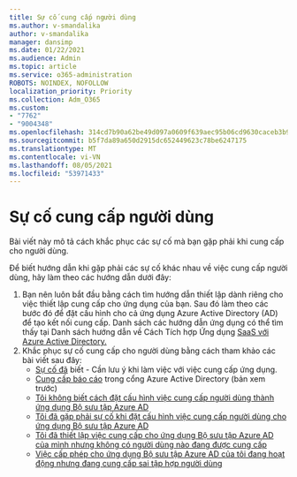 ```yaml
---
title: Sự cố cung cấp người dùng
ms.author: v-smandalika
author: v-smandalika
manager: dansimp
ms.date: 01/22/2021
ms.audience: Admin
ms.topic: article
ms.service: o365-administration
ROBOTS: NOINDEX, NOFOLLOW
localization_priority: Priority
ms.collection: Adm_O365
ms.custom:
- "7762"
- "9004348"
ms.openlocfilehash: 314cd7b90a62be49d097a0609f639aec95b06cd9630caceb3b9972477dfb58c9
ms.sourcegitcommit: b5f7da89a650d2915dc652449623c78be6247175
ms.translationtype: MT
ms.contentlocale: vi-VN
ms.lasthandoff: 08/05/2021
ms.locfileid: "53971433"
---
```

# <a name="user-provisioning-issues"></a>Sự cố cung cấp người dùng

Bài viết này mô tả cách khắc phục các sự cố mà bạn gặp phải khi cung cấp cho người dùng.

Để biết hướng dẫn khi gặp phải các sự cố khác nhau về việc cung cấp người dùng, hãy làm theo các hướng dẫn dưới đây:

1. Bạn nên luôn bắt đầu bằng cách tìm hướng dẫn thiết lập dành riêng cho việc thiết lập cung cấp cho ứng dụng của bạn. Sau đó làm theo các bước đó để đặt cấu hình cho cả ứng dụng Azure Active Directory (AD) để tạo kết nối cung cấp. Danh sách các hướng dẫn ứng dụng có thể tìm thấy tại Danh sách hướng dẫn về Cách Tích hợp Ứng dụng [SaaS với Azure Active Directory.](https://docs.microsoft.com/azure/active-directory/saas-apps/tutorial-list)
2. Khắc phục sự cố cung cấp cho người dùng bằng cách tham khảo các bài viết sau đây:
    - [Sự cố đã](https://docs.microsoft.com/azure/active-directory/app-provisioning/known-issues) biết - Cần lưu ý khi làm việc với việc cung cấp ứng dụng.
    - [Cung cấp báo cáo](https://docs.microsoft.com/azure/active-directory/reports-monitoring/concept-provisioning-logs) trong cổng Azure Active Directory (bản xem trước)
    - [Tôi không biết cách đặt cấu hình việc cung cấp người dùng thành ứng dụng Bộ sưu tập Azure AD](https://docs.microsoft.com/azure/active-directory/app-provisioning/configure-automatic-user-provisioning-portal) 
    - [Tôi đã gặp phải sự cố khi đặt cấu hình việc cung cấp người dùng cho ứng dụng Bộ sưu tập Azure AD](https://docs.microsoft.com/azure/active-directory/app-provisioning/application-provisioning-config-problem) 
    - [Tôi đã thiết lập việc cung cấp cho ứng dụng Bộ sưu tập Azure AD của mình nhưng không có người dùng nào đang được cung cấp](https://docs.microsoft.com/azure/active-directory/app-provisioning/application-provisioning-config-problem-no-users-provisioned) 
    - [Việc cấp phép cho ứng dụng Bộ sưu tập Azure AD của tôi đang hoạt động nhưng đang cung cấp sai tập hợp người dùng](https://docs.microsoft.com/azure/active-directory/manage-apps/add-application-portal-assign-users)





